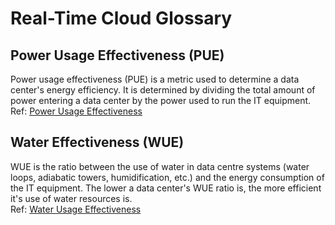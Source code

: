 # Real-Time Cloud Glossary

## Power Usage Effectiveness (PUE)
Power usage effectiveness (PUE) is a metric used to determine a data center's energy efficiency. It is determined by dividing the total amount of power entering a data center by the power used to run the IT equipment.<br>
Ref: [Power Usage Effectiveness](https://en.wikipedia.org/wiki/Power_usage_effectiveness)

##  Water Effectiveness (WUE)
WUE is the ratio between the use of water in data centre systems (water loops, adiabatic towers, humidification, etc.) and the energy consumption of the IT equipment. The lower a data center's WUE ratio is, the more efficient it's use of water resources is. <br>
Ref: [Water Usage Effectiveness](https://en.wikipedia.org/wiki/Water_usage_effectiveness)
